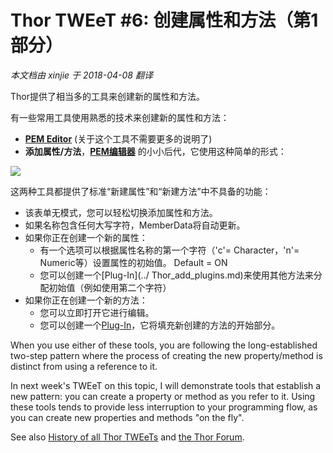 ﻿Thor TWEeT #6: 创建属性和方法（第1部分）
===
_本文档由 xinjie 于 2018-04-08 翻译_

Thor提供了相当多的工具来创建新的属性和方法。 

有一些常用工具使用熟悉的技术来创建新的属性和方法： 

*   **[PEM Editor](https://github.com/VFPX/PEMEditor)** (关于这个工具不需要更多的说明了)
*   **添加属性/方法**，**[PEM编辑器](https://github.com/VFPX/PEMEditor)** 的小小后代，它使用这种简单的形式：

![](Images/Tweet6a.png)

这两种工具都提供了标准“新建属性”和“新建方法”中不具备的功能：

*   该表单无模式，您可以轻松切换添加属性和方法。
*   如果名称包含任何大写字符，MemberData将自动更新。
*   如果你正在创建一个新的属性：
    *   有一个选项可以根据属性名称的第一个字符（'c'= Character，'n'= Numeric等）设置属性的初始值。 Default = ON
    *   您可以创建一个[Plug-In](../ Thor_add_plugins.md)来使用其他方法来分配初始值（例如使用第二个字符）
*   如果你正在创建一个新的方法：
    *   您可以立即打开它进行编辑。
    *   您可以创建一个[Plug-In](../Thor_add_plugins.md)，它将填充新创建的方法的开始部分。
    
When you use either of these tools, you are following the long-established two-step pattern where the process of creating the new property/method is distinct from using a reference to it.

In next week's TWEeT on this topic, I will demonstrate tools that establish a new pattern: you can create a property or method as you refer to it. Using these tools tends to provide less interruption to your programming flow, as you can create new properties and methods "on the fly".

See also [History of all Thor TWEeTs](../TWEeTs.md) and [the Thor Forum](https://groups.google.com/forum/?fromgroups#!forum/FoxProThor).
